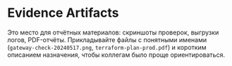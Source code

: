 # Evidence Artifacts

Это место для отчётных материалов: скриншоты проверок, выгрузки логов, PDF-отчёты.
Прикладывайте файлы с понятными именами (`gateway-check-20240517.png`,
`terraform-plan-prod.pdf`) и коротким описанием назначения, чтобы коллегам было
проще ориентироваться.
